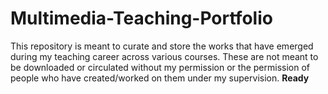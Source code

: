 # Multimedia-Teaching-Portfolio
This repository is meant to curate and store the works that have emerged during my teaching career across various courses. These are not meant to be downloaded or circulated without my permission or the permission of people who have created/worked on them under my supervision.
<b> Ready </b>

